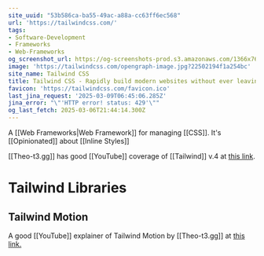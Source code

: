 ```yaml
---
site_uuid: "53b586ca-ba55-49ac-a88a-cc63ff6ec568"
url: 'https://tailwindcss.com/'
tags:
- Software-Development
- Frameworks
- Web-Frameworks
og_screenshot_url: https://og-screenshots-prod.s3.amazonaws.com/1366x768/80/false/722f1c5535fdcd19675be752438115d292be21edb3c6b21b33aa27f54590ef46.jpeg
image: 'https://tailwindcss.com/opengraph-image.jpg?22502194f1a254bc'
site_name: Tailwind CSS
title: Tailwind CSS - Rapidly build modern websites without ever leaving your HTML.
favicon: 'https://tailwindcss.com/favicon.ico'
last_jina_request: '2025-03-09T06:45:06.285Z'
jina_error: "\"'HTTP error! status: 429'\""
og_last_fetch: 2025-03-06T21:44:14.300Z
---
```

A [[Web Frameworks|Web Framework]] for managing [[CSS]]. It's [[Opinionated]] about [[Inline Styles]]


[[Theo-t3.gg]] has good [[YouTube]] coverage of [[Tailwind]] v.4 at [this link](https://youtu.be/q55u3_Nj3Lw?si=vx5lFyilExipbhTe).



# Tailwind Libraries

## Tailwind Motion
A good [[YouTube]] explainer of Tailwind Motion by [[Theo-t3.gg]] at [this link.](https://youtu.be/gTi7whoLFGc?si=p6eirlndBFaYbhrA)

